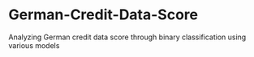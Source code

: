 # German-Credit-Data-Score
Analyzing German credit data score through binary classification using various models
